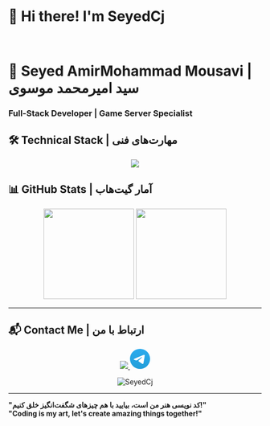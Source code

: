 **<h1>👋 Hi there! I'm SeyedCj</h1>**
<br>

# **🚀 Seyed AmirMohammad Mousavi | سید امیرمحمد موسوی**  
### **Full-Stack Developer | Game Server Specialist**  

## **🛠️ Technical Stack | مهارت‌های فنی**  

<div align="center">
  <a href="#">
    <img src="https://skillicons.dev/icons?i=html,css,python,js,ts,nodejs,express,react,vite,tailwind,bootstrap,mongodb,mysql,postgresql,git,vscode,postman,npm&theme=dark" />
  </a>
</div>

## **📊 GitHub Stats | آمار گیت‌هاب**  

<div align="center">
  <img height="180em" src="https://github-readme-stats.vercel.app/api?username=Seyed-Cj&show_icons=true&theme=dark&hide_border=true" />
  <img height="180em" src="https://github-readme-stats.vercel.app/api/top-langs/?username=Seyed-Cj&layout=compact&theme=dark&hide_border=true" />
</div>

---

## **📬 Contact Me | ارتباط با من**  

<div align="center">
  <a href="mailto:SeyedxCj@gmail.com">
    <img src="https://skillicons.dev/icons?i=gmail&theme=dark" />
  </a>
  <a href="https://t.me/seyedcj_sc">
<svg xmlns="http://www.w3.org/2000/svg" width="40" height="40" viewBox="0 0 256 256"><defs><linearGradient id="logosTelegram0" x1="50%" x2="50%" y1="0%" y2="100%"><stop offset="0%" stop-color="#2aabee"/><stop offset="100%" stop-color="#229ed9"/></linearGradient></defs><path fill="url(#logosTelegram0)" d="M128 0C94.06 0 61.48 13.494 37.5 37.49A128.04 128.04 0 0 0 0 128c0 33.934 13.5 66.514 37.5 90.51C61.48 242.506 94.06 256 128 256s66.52-13.494 90.5-37.49c24-23.996 37.5-56.576 37.5-90.51s-13.5-66.514-37.5-90.51C194.52 13.494 161.94 0 128 0"/><path fill="#fff" d="M57.94 126.648q55.98-24.384 74.64-32.152c35.56-14.786 42.94-17.354 47.76-17.441c1.06-.017 3.42.245 4.96 1.49c1.28 1.05 1.64 2.47 1.82 3.467c.16.996.38 3.266.2 5.038c-1.92 20.24-10.26 69.356-14.5 92.026c-1.78 9.592-5.32 12.808-8.74 13.122c-7.44.684-13.08-4.912-20.28-9.63c-11.26-7.386-17.62-11.982-28.56-19.188c-12.64-8.328-4.44-12.906 2.76-20.386c1.88-1.958 34.64-31.748 35.26-34.45c.08-.338.16-1.598-.6-2.262c-.74-.666-1.84-.438-2.64-.258c-1.14.256-19.12 12.152-54 35.686c-5.1 3.508-9.72 5.218-13.88 5.128c-4.56-.098-13.36-2.584-19.9-4.708c-8-2.606-14.38-3.984-13.82-8.41c.28-2.304 3.46-4.662 9.52-7.072"/></svg>
  </a>
</div>

<p align="center">
  <img src="https://komarev.com/ghpvc/?username=Seyed-Cj&label=Profile%20views&color=0e75b6&style=flat" alt="SeyedCj" />
</p>

---

**"کد نویسی هنر من است، بیایید با هم چیزهای شگفت‌انگیز خلق کنیم!"**  
**"Coding is my art, let's create amazing things together!"**  
